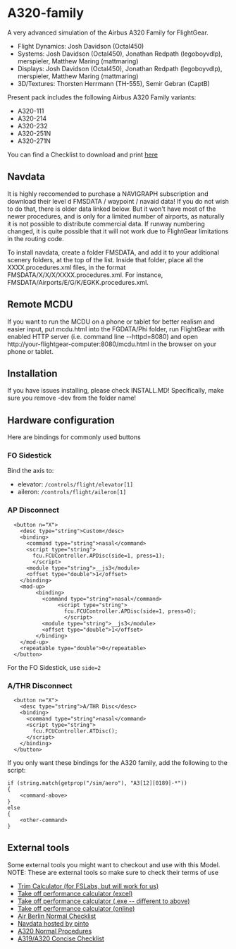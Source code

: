 # A320-family
A very advanced simulation of the Airbus A320 Family for FlightGear.

- Flight Dynamics: Josh Davidson (Octal450)</label>
- Systems: Josh Davidson (Octal450), Jonathan Redpath (legoboyvdlp), merspieler, Matthew Maring (mattmaring)</label>
- Displays: Josh Davidson (Octal450), Jonathan Redpath (legoboyvdlp), merspieler, Matthew Maring (mattmaring)</label>
- 3D/Textures: Thorsten Herrmann (TH-555), Semir Gebran (CaptB)</label>

Present pack includes the following Airbus A320 Family variants:
- A320-111
- A320-214
- A320-232
- A320-251N
- A320-271N


You can find a Checklist to download and print [here](https://raw.githubusercontent.com/legoboyvdlp/A320-family/dev/checklist.pdf)

## Navdata
It is highly reccomended to purchase a NAVIGRAPH subscription and download their level d FMSDATA / waypoint / navaid data! If you do not wish to do that, there is older data linked below. But it won't have most of the newer procedures, and is only for a limited number of airports, as naturally it is not possible to distribute commercial data. If runway numbering changed, it is quite possible that it will not work due to FlightGear limitations in the routing code.

To install navdata, create a folder FMSDATA, and add it to your additional scenery folders, at the top of the list. Inside that folder, place all the XXXX.procedures.xml files, in the format FMSDATA/X/X/X/XXXX.procedures.xml. For instance, FMSDATA/Airports/E/G/K/EGKK.procedures.xml. 

## Remote MCDU
If you want to run the MCDU on a phone or tablet for better realism and easier input, put mcdu.html into the FGDATA/Phi folder, run FlightGear with enabled HTTP server (i.e. command line --httpd=8080) and open http://your-flightgear-computer:8080/mcdu.html in the browser on your phone or tablet.

## Installation
If you have issues installing, please check INSTALL.MD!
Specifically, make sure you remove -dev from the folder name!

## Hardware configuration
Here are bindings for commonly used buttons

### FO Sidestick
Bind the axis to:
* elevator: `/controls/flight/elevator[1]`
* aileron: `/controls/flight/aileron[1]`

### AP Disconnect
```
  <button n="X">
    <desc type="string">Custom</desc>
    <binding>
      <command type="string">nasal</command>
      <script type="string">
        fcu.FCUController.APDisc(side=1, press=1);
        </script>
      <module type="string">__js3</module>
      <offset type="double">1</offset>
    </binding>
    <mod-up>
         <binding>
           <command type="string">nasal</command>
                <script type="string">
                  fcu.FCUController.APDisc(side=1, press=0);
                  </script>
           <module type="string">__js3</module>
           <offset type="double">1</offset>
         </binding>
    </mod-up>
    <repeatable type="double">0</repeatable>
  </button>
```
For the FO Sidestick, use `side=2`

### A/THR Disconnect
```
  <button n="X">
    <desc type="string">A/THR Disc</desc>
    <binding>
      <command type="string">nasal</command>
      <script type="string">
        fcu.FCUController.ATDisc();
      </script>
    </binding>
  </button>
```

If you only want these bindings for the A320 family,
add the following to the script:
```
if (string.match(getprop("/sim/aero"), "A3[12][0189]-*"))
{
	<command-above>
}
else
{
	<other-command>
}
```

## External tools
Some external tools you might want to checkout and use with this Model.  
NOTE: These are external tools so make sure to check their terms of use
* [Trim Calculator (for FSLabs, but will work for us)](https://forums.flightsimlabs.com/index.php?/files/file/675-a320x-trim-calculation-tool/)
* [Take off performance calculator (excel)](https://forums.flightsimlabs.com/index.php?/files/file/763-a320-takeoff-and-landing-performance-calculator/)
* [Take off performance calculator (.exe -- different to above) ](http://www.avsimrus.com/f/for-pilots-19/popular-calculator-to-calculate-takeoff-parameters-in-from-airbus-type-36340.html)
* [Take off performance calculator (online)](http://wabpro.cz/A320/)
* [Air Berlin Normal Checklist](https://forums.flightsimlabs.com/index.php?/files/file/778-airberlin-normal-procedures-checklist/)
* [Navdata hosted by pinto](https://github.com/l0k1/fg-navaiddata)
* [A320 Normal Procedures](https://www.theairlinepilots.com/forumarchive/a320/a320-normal-procedures.pdf)
* [A319/A320 Concise Checklist](https://forums.x-plane.org/index.php?/files/file/50904-toliss-a319-concise-checklist-pdf/)
